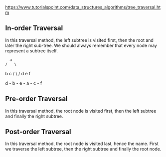 https://www.tutorialspoint.com/data_structures_algorithms/tree_traversal.htm

## In-order Traversal
In this traversal method, the left subtree is visited first, then the root and later the right sub-tree. We should always remember that every node may represent a subtree itself. 

      a
    /   \
   b     c
  / \    /
 d   e   f

d - b - e - a - c - f

## Pre-order Traversal
In this traversal method, the root node is visited first, then the left subtree and finally the right subtree.

## Post-order Traversal
In this traversal method, the root node is visited last, hence the name. First we traverse the left subtree, then the right subtree and finally the root node.